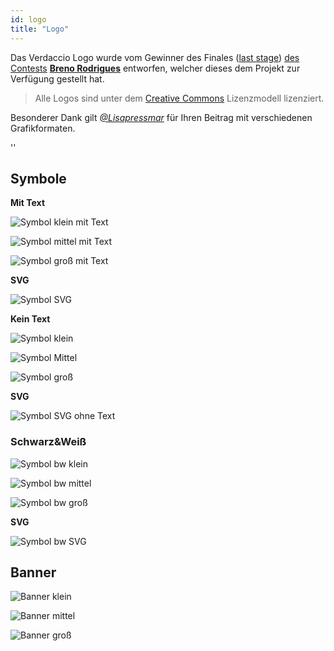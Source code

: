 ```yaml
---
id: logo
title: "Logo"
---
```


Das Verdaccio Logo wurde vom Gewinner des Finales ([last stage](https://github.com/verdaccio/verdaccio/issues/328)) [des Contests](https://github.com/verdaccio/verdaccio/issues/237) **[Breno Rodrigues](https://github.com/rodriguesbreno)** entworfen, welcher dieses dem Projekt zur Verfügung gestellt hat.

> Alle Logos sind unter dem [Creative Commons](https://github.com/verdaccio/verdaccio/blob/master/LICENSE-docs) Lizenzmodell lizenziert.

Besonderer Dank gilt *[@Lisapressmar](https://github.com/Lisapressmar)* für Ihren Beitrag mit verschiedenen Grafikformaten.

<div id="codefund">''</div>

## Symbole

**Mit Text**

![Symbol klein mit Text](assets/logo/symbol/png/logo-small-header-bottom.png)

![Symbol mittel mit Text](assets/logo/symbol/png/logo-small-header-bottom@2x.png)

![Symbol groß mit Text](assets/logo/symbol/png/logo-small-header-bottom@3x.png)

**SVG**

![Symbol SVG](assets/logo/symbol/svg/logo-small-header-bottom.svg)

**Kein Text**

![Symbol klein](assets/logo/symbol/png/verdaccio-tiny.png)

![Symbol Mittel](assets/logo/symbol/png/verdaccio-tiny@2x.png)

![Symbol groß](assets/logo/symbol/png/verdaccio-tiny@3x.png)

**SVG**

![Symbol SVG ohne Text](assets/logo/symbol/svg/verdaccio-tiny.svg)

### Schwarz&Weiß

![Symbol bw klein](assets/logo/symbol/png/verdaccio-blackwhite.png)

![Symbol bw mittel](assets/logo/symbol/png/verdaccio-blackwhite@2x.png)

![Symbol bw groß](assets/logo/symbol/png/verdaccio-blackwhite@3x.png)

**SVG**

![Symbol bw SVG](assets/logo/symbol/svg/verdaccio-blackwhite.svg)

## Banner

![Banner klein](assets/logo/banner/png/verdaccio-banner.png)

![Banner mittel](assets/logo/banner/png/verdaccio-banner@2x.png)

![Banner groß](assets/logo/banner/png/verdaccio-banner@3x.png)